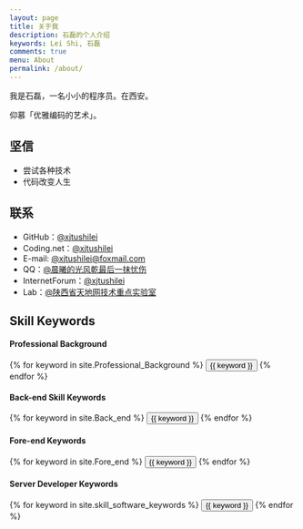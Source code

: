 ```yaml
---
layout: page
title: 关于我
description: 石磊的个人介绍
keywords: Lei Shi, 石磊
comments: true
menu: About
permalink: /about/
---
```


我是石磊，一名小小的程序员。在西安。

仰慕「优雅编码的艺术」。

## 坚信

* 尝试各种技术
* 代码改变人生

## 联系

* GitHub：[@xjtushilei](https://github.com/xjtushilei)
* Coding.net：[@xjtushilei](https://coding.net/u/xjtushilei)
* E-mail: [@xjtushilei@foxmail.com](mailto:xjtushilei@foxmail?subject=visit+xjtushilei.com+Home&body=Hello！shilei,)
* QQ：[@晨曦的光风乾最后一抹忧伤](http://wpa.qq.com/msgrd?v=3&uin=619983341&site=qq&menu=yes)
* InternetForum：[@xjtushilei](https://hacpai.com/member/xjtushilei)
* Lab：[@陕西省天地网技术重点实验室](http://labs.xjtudlc.com/labs/index.html)

## Skill Keywords

#### Professional Background
<div class="btn-inline">
    {% for keyword in site.Professional_Background %}
    <button class="btn btn-outline" type="button">{{ keyword }}</button>
    {% endfor %}
</div>




#### Back-end Skill Keywords
<div class="btn-inline">
    {% for keyword in site.Back_end %}
    <button class="btn btn-outline" type="button">{{ keyword }}</button>
    {% endfor %}
</div>

#### Fore-end Keywords
<div class="btn-inline">
    {% for keyword in site.Fore_end %}
    <button class="btn btn-outline" type="button">{{ keyword }}</button>
    {% endfor %}
</div>

#### Server Developer Keywords
<div class="btn-inline">
    {% for keyword in site.skill_software_keywords %}
    <button class="btn btn-outline" type="button">{{ keyword }}</button>
    {% endfor %}
</div>
